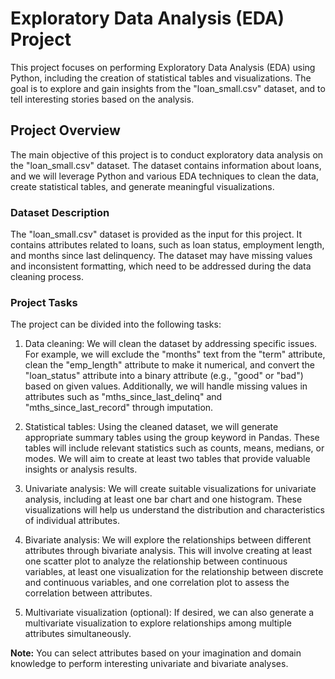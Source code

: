 # Exploratory Data Analysis (EDA) Project

This project focuses on performing Exploratory Data Analysis (EDA) using Python, including the creation of statistical tables and visualizations. The goal is to explore and gain insights from the "loan_small.csv" dataset, and to tell interesting stories based on the analysis.

## Project Overview

The main objective of this project is to conduct exploratory data analysis on the "loan_small.csv" dataset. The dataset contains information about loans, and we will leverage Python and various EDA techniques to clean the data, create statistical tables, and generate meaningful visualizations.

### Dataset Description

The "loan_small.csv" dataset is provided as the input for this project. It contains attributes related to loans, such as loan status, employment length, and months since last delinquency. The dataset may have missing values and inconsistent formatting, which need to be addressed during the data cleaning process.

### Project Tasks

The project can be divided into the following tasks:

1. Data cleaning: We will clean the dataset by addressing specific issues. For example, we will exclude the "months" text from the "term" attribute, clean the "emp_length" attribute to make it numerical, and convert the "loan_status" attribute into a binary attribute (e.g., "good" or "bad") based on given values. Additionally, we will handle missing values in attributes such as "mths_since_last_delinq" and "mths_since_last_record" through imputation.

2. Statistical tables: Using the cleaned dataset, we will generate appropriate summary tables using the group keyword in Pandas. These tables will include relevant statistics such as counts, means, medians, or modes. We will aim to create at least two tables that provide valuable insights or analysis results.

3. Univariate analysis: We will create suitable visualizations for univariate analysis, including at least one bar chart and one histogram. These visualizations will help us understand the distribution and characteristics of individual attributes.

4. Bivariate analysis: We will explore the relationships between different attributes through bivariate analysis. This will involve creating at least one scatter plot to analyze the relationship between continuous variables, at least one visualization for the relationship between discrete and continuous variables, and one correlation plot to assess the correlation between attributes.

5. Multivariate visualization (optional): If desired, we can also generate a multivariate visualization to explore relationships among multiple attributes simultaneously.

**Note:** You can select attributes based on your imagination and domain knowledge to perform interesting univariate and bivariate analyses.
